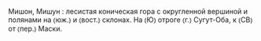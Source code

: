 ---
---

Мишон, Мишун
: лесистая коническая гора с округленной вершиной и полянами на ⦅юж.⦆ и ⦅вост.⦆ склонах. На ⦅Ю⦆ отроге ⦅г.⦆ Сугут-Оба, к ⦅СВ⦆ от ⦅пер.⦆ Маски.
